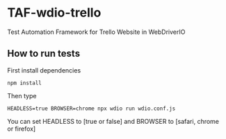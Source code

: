 # TAF-wdio-trello
Test Automation Framework for Trello Website in WebDriverIO

## How to run tests
First install dependencies
```
npm install
```
Then type
```
HEADLESS=true BROWSER=chrome npx wdio run wdio.conf.js
```
You can set HEADLESS to [true or false] and BROWSER to [safari, chrome or firefox]
